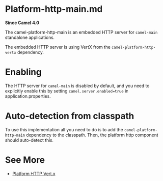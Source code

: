 # Platform-http-main.md

**Since Camel 4.0**

The camel-platform-http-main is an embedded HTTP server for `camel-main`
standalone applications.

The embedded HTTP server is using VertX from the
`camel-platform-http-vertx` dependency.

# Enabling

The HTTP server for `camel-main` is disabled by default, and you need to
explicitly enable this by setting `camel.server.enabled=true` in
application.properties.

# Auto-detection from classpath

To use this implementation all you need to do is to add the
`camel-platform-http-main` dependency to the classpath. Then, the
platform http component should auto-detect this.

# See More

-   [Platform HTTP Vert.x](#platform-http-vertx.adoc)

